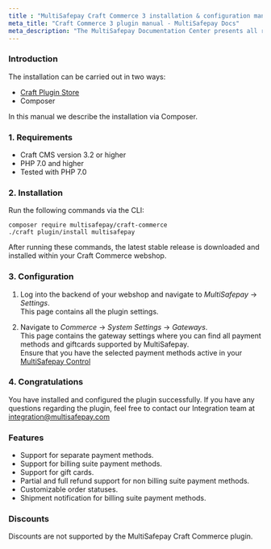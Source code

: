 ```yaml
---
title : "MultiSafepay Craft Commerce 3 installation & configuration manual"
meta_title: "Craft Commerce 3 plugin manual - MultiSafepay Docs"
meta_description: "The MultiSafepay Documentation Center presents all relevant information about our Plugins and API. You can also find support pages for payment methods, tools and general questions as well as the contact details of our Support and Integration Teams."
---
```


### Introduction

The installation can be carried out in two ways:

+ [Craft Plugin Store](https://plugins.craftcms.com/multisafepay)
+ Composer

In this manual we describe the installation via Composer.

### 1. Requirements
- Craft CMS version 3.2 or higher
- PHP 7.0 and higher
- Tested with PHP 7.0 

### 2. Installation
Run the following commands via the CLI:

```
composer require multisafepay/craft-commerce
./craft plugin/install multisafepay
```

After running these commands, the latest stable release is downloaded and installed within your
Craft Commerce webshop.

### 3. Configuration
1. Log into the backend of your webshop and navigate to _MultiSafepay_ → _Settings_.  
This page contains all the plugin settings.

2. Navigate to _Commerce_ → _System Settings_ → _Gateways_.  
This page contains the gateway settings where you can find all payment methods and giftcards supported by MultiSafepay.  
Ensure that you have the selected payment methods active in your [MultiSafepay Control](https://merchant.multisafepay.com)

### 4. Congratulations
You have installed and configured the plugin successfully. If you have any questions regarding the plugin, feel free to contact our Integration team at <integration@multisafepay.com>

### Features

- Support for separate payment methods.
- Support for billing suite payment methods.
- Support for gift cards.
- Partial and full refund support for non billing suite payment methods.
- Customizable order statuses.
- Shipment notification for billing suite payment methods.

### Discounts
Discounts are not supported by the MultiSafepay Craft Commerce plugin.